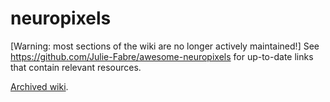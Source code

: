# neuropixels
[Warning: most sections of the wiki are no longer actively maintained!] See https://github.com/Julie-Fabre/awesome-neuropixels for up-to-date links that contain relevant resources. 


[Archived wiki]. 

[Archived wiki]: https://github.com/cortex-lab/neuropixels/wiki
